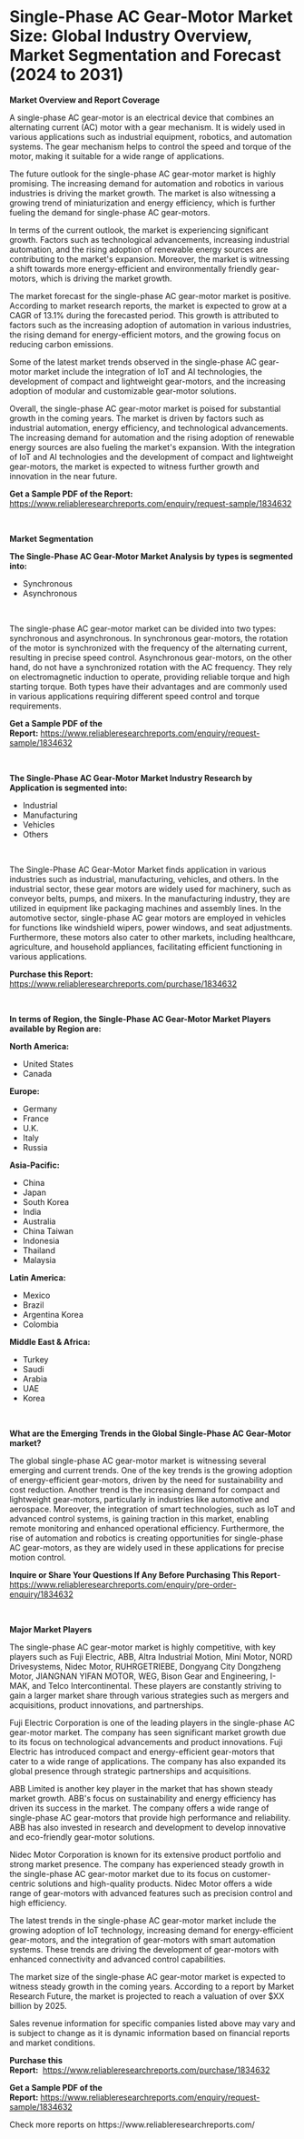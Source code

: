<p><h1>Single-Phase AC Gear-Motor Market Size: Global Industry Overview, Market Segmentation and Forecast (2024 to 2031)</h1></p><p><strong>Market Overview and Report Coverage</strong></p>
<p><p>A single-phase AC gear-motor is an electrical device that combines an alternating current (AC) motor with a gear mechanism. It is widely used in various applications such as industrial equipment, robotics, and automation systems. The gear mechanism helps to control the speed and torque of the motor, making it suitable for a wide range of applications.</p><p>The future outlook for the single-phase AC gear-motor market is highly promising. The increasing demand for automation and robotics in various industries is driving the market growth. The market is also witnessing a growing trend of miniaturization and energy efficiency, which is further fueling the demand for single-phase AC gear-motors.</p><p>In terms of the current outlook, the market is experiencing significant growth. Factors such as technological advancements, increasing industrial automation, and the rising adoption of renewable energy sources are contributing to the market's expansion. Moreover, the market is witnessing a shift towards more energy-efficient and environmentally friendly gear-motors, which is driving the market growth.</p><p>The market forecast for the single-phase AC gear-motor market is positive. According to market research reports, the market is expected to grow at a CAGR of 13.1% during the forecasted period. This growth is attributed to factors such as the increasing adoption of automation in various industries, the rising demand for energy-efficient motors, and the growing focus on reducing carbon emissions.</p><p>Some of the latest market trends observed in the single-phase AC gear-motor market include the integration of IoT and AI technologies, the development of compact and lightweight gear-motors, and the increasing adoption of modular and customizable gear-motor solutions.</p><p>Overall, the single-phase AC gear-motor market is poised for substantial growth in the coming years. The market is driven by factors such as industrial automation, energy efficiency, and technological advancements. The increasing demand for automation and the rising adoption of renewable energy sources are also fueling the market's expansion. With the integration of IoT and AI technologies and the development of compact and lightweight gear-motors, the market is expected to witness further growth and innovation in the near future.</p></p>
<p><strong>Get a Sample PDF of the Report:</strong> <a href="https://www.reliableresearchreports.com/enquiry/request-sample/1834632">https://www.reliableresearchreports.com/enquiry/request-sample/1834632</a></p>
<p>&nbsp;</p>
<p><strong>Market Segmentation</strong></p>
<p><strong>The Single-Phase AC Gear-Motor Market Analysis by types is segmented into:</strong></p>
<p><ul><li>Synchronous</li><li>Asynchronous</li></ul></p>
<p>&nbsp;</p>
<p><p>The single-phase AC gear-motor market can be divided into two types: synchronous and asynchronous. In synchronous gear-motors, the rotation of the motor is synchronized with the frequency of the alternating current, resulting in precise speed control. Asynchronous gear-motors, on the other hand, do not have a synchronized rotation with the AC frequency. They rely on electromagnetic induction to operate, providing reliable torque and high starting torque. Both types have their advantages and are commonly used in various applications requiring different speed control and torque requirements.</p></p>
<p><strong>Get a Sample PDF of the Report:</strong>&nbsp;<a href="https://www.reliableresearchreports.com/enquiry/request-sample/1834632">https://www.reliableresearchreports.com/enquiry/request-sample/1834632</a></p>
<p>&nbsp;</p>
<p><strong>The Single-Phase AC Gear-Motor Market Industry Research by Application is segmented into:</strong></p>
<p><ul><li>Industrial</li><li>Manufacturing</li><li>Vehicles</li><li>Others</li></ul></p>
<p>&nbsp;</p>
<p><p>The Single-Phase AC Gear-Motor Market finds application in various industries such as industrial, manufacturing, vehicles, and others. In the industrial sector, these gear motors are widely used for machinery, such as conveyor belts, pumps, and mixers. In the manufacturing industry, they are utilized in equipment like packaging machines and assembly lines. In the automotive sector, single-phase AC gear motors are employed in vehicles for functions like windshield wipers, power windows, and seat adjustments. Furthermore, these motors also cater to other markets, including healthcare, agriculture, and household appliances, facilitating efficient functioning in various applications.</p></p>
<p><strong>Purchase this Report:</strong>&nbsp; <a href="https://www.reliableresearchreports.com/purchase/1834632">https://www.reliableresearchreports.com/purchase/1834632</a></p>
<p>&nbsp;</p>
<p><strong>In terms of Region, the Single-Phase AC Gear-Motor Market Players available by Region are:</strong></p>
<p>
    <p> <strong> North America: </strong>
        <ul>
            <li>United States</li>
            <li>Canada</li>
        </ul>
        </p> 
    <p> <strong> Europe: </strong>
        <ul>
            <li>Germany</li>
            <li>France</li>
            <li>U.K.</li>
            <li>Italy</li>
            <li>Russia</li>
        </ul>
        </p> 
    <p> <strong> Asia-Pacific: </strong>
        <ul>
            <li>China</li>
            <li>Japan</li>
            <li>South Korea</li>
            <li>India</li>
            <li>Australia</li>
            <li>China Taiwan</li>
            <li>Indonesia</li>
            <li>Thailand</li>
            <li>Malaysia</li>
        </ul>
        </p> 
    <p> <strong> Latin America: </strong>
        <ul>
            <li>Mexico</li>
            <li>Brazil</li>
            <li>Argentina Korea</li>
            <li>Colombia</li>
        </ul>
        </p> 
    <p> <strong> Middle East & Africa: </strong>
        <ul>
            <li>Turkey</li>
            <li>Saudi</li>
            <li>Arabia</li>
            <li>UAE</li>
            <li>Korea</li>
        </ul>
    </p>
    </p>
<p>&nbsp;</p>
<p><strong>What are the Emerging Trends in the Global Single-Phase AC Gear-Motor market?</strong></p>
<p><p>The global single-phase AC gear-motor market is witnessing several emerging and current trends. One of the key trends is the growing adoption of energy-efficient gear-motors, driven by the need for sustainability and cost reduction. Another trend is the increasing demand for compact and lightweight gear-motors, particularly in industries like automotive and aerospace. Moreover, the integration of smart technologies, such as IoT and advanced control systems, is gaining traction in this market, enabling remote monitoring and enhanced operational efficiency. Furthermore, the rise of automation and robotics is creating opportunities for single-phase AC gear-motors, as they are widely used in these applications for precise motion control.</p></p>
<p><strong>Inquire or Share Your Questions If Any Before Purchasing This Report</strong>- <a href="https://www.reliableresearchreports.com/enquiry/pre-order-enquiry/1834632">https://www.reliableresearchreports.com/enquiry/pre-order-enquiry/1834632</a></p>
<p>&nbsp;</p>
<p><strong>Major Market Players</strong></p>
<p><p>The single-phase AC gear-motor market is highly competitive, with key players such as Fuji Electric, ABB, Altra Industrial Motion, Mini Motor, NORD Drivesystems, Nidec Motor, RUHRGETRIEBE, Dongyang City Dongzheng Motor, JIANGNAN YIFAN MOTOR, WEG, Bison Gear and Engineering, I-MAK, and Telco Intercontinental. These players are constantly striving to gain a larger market share through various strategies such as mergers and acquisitions, product innovations, and partnerships.</p><p>Fuji Electric Corporation is one of the leading players in the single-phase AC gear-motor market. The company has seen significant market growth due to its focus on technological advancements and product innovations. Fuji Electric has introduced compact and energy-efficient gear-motors that cater to a wide range of applications. The company has also expanded its global presence through strategic partnerships and acquisitions.</p><p>ABB Limited is another key player in the market that has shown steady market growth. ABB's focus on sustainability and energy efficiency has driven its success in the market. The company offers a wide range of single-phase AC gear-motors that provide high performance and reliability. ABB has also invested in research and development to develop innovative and eco-friendly gear-motor solutions.</p><p>Nidec Motor Corporation is known for its extensive product portfolio and strong market presence. The company has experienced steady growth in the single-phase AC gear-motor market due to its focus on customer-centric solutions and high-quality products. Nidec Motor offers a wide range of gear-motors with advanced features such as precision control and high efficiency.</p><p>The latest trends in the single-phase AC gear-motor market include the growing adoption of IoT technology, increasing demand for energy-efficient gear-motors, and the integration of gear-motors with smart automation systems. These trends are driving the development of gear-motors with enhanced connectivity and advanced control capabilities.</p><p>The market size of the single-phase AC gear-motor market is expected to witness steady growth in the coming years. According to a report by Market Research Future, the market is projected to reach a valuation of over $XX billion by 2025.</p><p>Sales revenue information for specific companies listed above may vary and is subject to change as it is dynamic information based on financial reports and market conditions.</p></p>
<p><strong>Purchase this Report:</strong>&nbsp;&nbsp;<a href="https://www.reliableresearchreports.com/purchase/1834632">https://www.reliableresearchreports.com/purchase/1834632</a></p>
<p></p>
<p><strong>Get a Sample PDF of the Report:</strong>&nbsp;<a href="https://www.reliableresearchreports.com/enquiry/request-sample/1834632">https://www.reliableresearchreports.com/enquiry/request-sample/1834632</a></p>
<p>Check more reports on https://www.reliableresearchreports.com/</p>